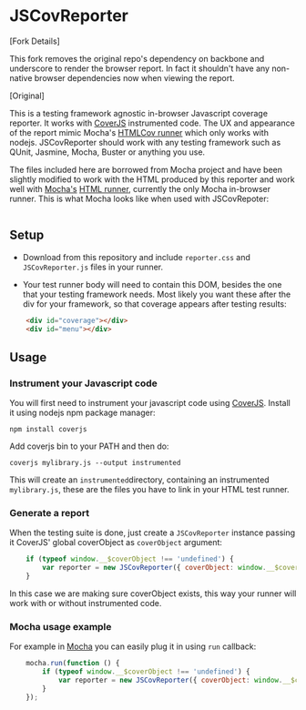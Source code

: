 # JSCovReporter

[Fork Details]

This fork removes the original repo's dependency on backbone and underscore to render the browser report. In fact it shouldn't have any non-native browser dependencies now when viewing the report.

[Original]

This is a testing framework agnostic in-browser Javascript coverage reporter. It works with <a href="https://github.com/arian/CoverJS">CoverJS</a> instrumented code. The UX and appearance of the report mimic Mocha's <a href="http://visionmedia.github.com/mocha/#htmlcov-reporter">HTMLCov runner</a> which only works with nodejs. JSCovReporter should work with any testing framework such as QUnit, Jasmine, Mocha, Buster or anything you use.

The files included here are borrowed from Mocha project and have been slightly modified to work with the HTML produced by this reporter and work well with <a href="https://github.com/visionmedia/mocha">Mocha's</a> <a href="http://visionmedia.github.com/mocha/#html-reporter">HTML runner</a>, currently the only Mocha in-browser runner. This is what Mocha looks like when used with JSCovRepoter:

<img src="https://a248.e.akamai.net/camo.github.com/ff1d7436abd2dd1def46904edd8233e2f7a5c1f4/687474703a2f2f692e696d6775722e636f6d2f4155556e412e706e67" alt/>

## Setup

* Download from this repository and include `reporter.css` and `JSCovReporter.js` files in your runner.

* Your test runner body will need to contain this DOM, besides the one that your testing framework needs. Most likely you want these after the div for your framework, so that coverage appears after testing results:

```html
    <div id="coverage"></div>
    <div id="menu"></div>
```

## Usage

### Instrument your Javascript code

You will first need to instrument your javascript code using <a href="https://github.com/arian/CoverJS">CoverJS</a>. Install it using nodejs npm package manager:

    npm install coverjs

Add coverjs bin to your PATH and then do:

    coverjs mylibrary.js --output instrumented

This will create an `instrumented`directory, containing an instrumented `mylibrary.js`, these are the files you have to link in your HTML test runner.

### Generate a report

When the testing suite is done, just create a `JSCovReporter` instance passing it CoverJS' global coverObject as `coverObject` argument:

```javascript
    if (typeof window.__$coverObject !== 'undefined') {
        var reporter = new JSCovReporter({ coverObject: window.__$coverObject });
    }
```

In this case we are making sure coverObject exists, this way your runner will work with or without instrumented code.

### Mocha usage example

For example in <a href="https://github.com/visionmedia/mocha">Mocha</a> you can easily plug it in using `run` callback:

```javascript
    mocha.run(function () {
        if (typeof window.__$coverObject !== 'undefined') {
            var reporter = new JSCovReporter({ coverObject: window.__$coverObject });
        }
    });
```
